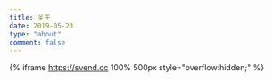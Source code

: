 ```yaml
---
title: 关于
date: 2019-05-23
type: "about"
comment: false
---
```


{% iframe https://svend.cc 100% 500px style="overflow:hidden;" %}
